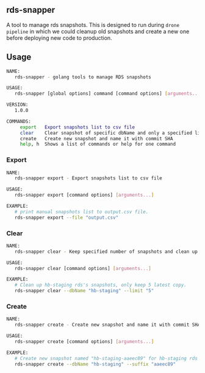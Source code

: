 ## rds-snapper

A tool to manage rds snapshots.
This is designed to run during `drone pipeline` in which we could cleanup old snapshots and create a new one before deploying new code to production.

## Usage

```bash
NAME:
   rds-snapper - golang tools to manage RDS snapshots

USAGE:
   rds-snapper [global options] command [command options] [arguments...]

VERSION:
   1.0.0

COMMANDS:
     export   Export snapshots list to csv file
     clear    Clear snapshot of specific dbName and only a specified limit number
     create   Create new snapshot and name it with commit SHA
     help, h  Shows a list of commands or help for one command
```

### Export

```bash
NAME:
   rds-snapper export - Export snapshots list to csv file

USAGE:
   rds-snapper export [command options] [arguments...]

EXAMPLE:
   # print manual snapshots list to output.csv file.
   rds-snapper export --file "output.csv"
```


### Clear

```bash
NAME:
   rds-snapper clear - Keep specified number of snapshots and clean up the rest

USAGE:
   rds-snapper clear [command options] [arguments...]

EXAMPLE:
   # Clean up hb-staging rds's snapshots, only keep 5 latest copy.
   rds-snapper clear --dbName "hb-staging" --limit "5"
```

### Create

```bash
NAME:
   rds-snapper create - Create new snapshot and name it with commit SHA

USAGE:
   rds-snapper create [command options] [arguments...]

EXAMPLE:
   # Create new snapshot named "hb-staging-aaeec89" for hb-staging rds instance, the suffix here is github commit reference.
   rds-snapper create --dbName "hb-staging" --suffix "aaeec89"
```